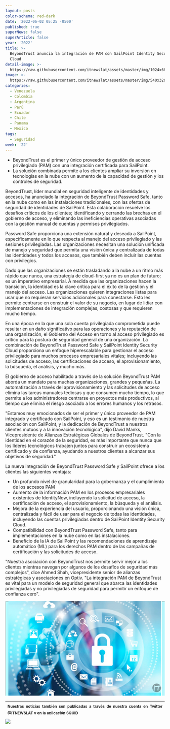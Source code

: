 ```yaml
---
layout: posts
color-schema: red-dark
date: '2022-06-02 05:25 -0500'
published: true
superNews: false
superArticle: false
year: '2022'
title: >-
  BeyondTrust anuncia la integración de PAM con SailPoint Identity Security
  Cloud
detail-image: >-
  https://raw.githubusercontent.com/itnewslat/assets/master/img/1024x680/seguridad-g.jpg
image: >-
  https://raw.githubusercontent.com/itnewslat/assets/master/img/540x320/seguridad-p.jpg
categories:
  - Venezuela
  - Colombia
  - Argentina
  - Perú
  - Ecuador
  - Chile
  - Panama
  - Mexico
tags:
  - Seguridad
week: '22'
---
```

- BeyondTrust es el primer y único proveedor de gestión de acceso privilegiado (PAM) con una integración certificada para SailPoint.
- La solución combinada permite a los clientes ampliar su inversión en tecnologías en la nube con un aumento de la capacidad de gestión y los controles de seguridad.

BeyondTrust, líder mundial en seguridad inteligente de identidades y accesos, ha anunciado la integración de BeyondTrust Password Safe, tanto en la nube como en las instalaciones tradicionales, con las ofertas de seguridad de identidades de SailPoint. Esta colaboración resuelve los desafíos críticos de los clientes; identificando y cerrando las brechas en el gobierno de acceso, y eliminando las ineficiencias operativas asociadas con la gestión manual de cuentas y permisos privilegiados.
 
Password Safe proporciona una extensión natural y deseada a SailPoint, específicamente en lo que respecta al manejo del acceso privilegiado y las sesiones privilegiadas. Las organizaciones necesitan una solución unificada de manejo y seguridad que permita una visión única y centralizada de todas las identidades y todos los accesos, que también deben incluir las cuentas con privilegios.  
 
Dado que las organizaciones se están trasladando a la nube a un ritmo más rápido que nunca, una estrategia de cloud-first ya no es un plan de futuro; es un imperativo empresarial. A medida que las organizaciones hacen la transición, la identidad es la clave crítica para el éxito de la gestión y el manejo del acceso. Las organizaciones quieren integraciones listas para usar que no requieran servicios adicionales para conectarse. Esto les permite centrarse en construir el valor de su negocio, en lugar de lidiar con implementaciones de integración complejas, costosas y que requieren mucho tiempo.
 
En una época en la que una sola cuenta privilegiada comprometida puede resultar en un daño significativo para las operaciones y la reputación de una organización, el Gobierno del Acceso en torno al acceso privilegiado es crítico para la postura de seguridad general de una organización. La combinación de BeyondTrust Password Safe y SailPoint Identity Security Cloud proporciona un enfoque hiperescalable para gestionar el acceso privilegiado para muchos procesos empresariales vitales; incluyendo las solicitudes de acceso, las certificaciones de acceso, el aprovisionamiento, la búsqueda, el análisis, y mucho más.
 
El gobierno de acceso habilitado a través de la solución BeyondTrust PAM aborda un mandato para muchas organizaciones, grandes y pequeñas. La automatización a través del aprovisionamiento y las solicitudes de acceso elimina las tareas manuales tediosas y que consumen mucho tiempo, lo que permite a los administradores centrarse en proyectos más productivos, al tiempo que elimina el riesgo asociado a los errores humanos y los retrasos.
 
"Estamos muy emocionados de ser el primer y único proveedor de PAM integrado y certificado con SailPoint, y eso es un testimonio de nuestra asociación con SailPoint, y la dedicación de BeyondTrust a nuestros clientes mutuos y a la innovación tecnológica", dijo David Manks, Vicepresidente de Alianzas Estratégicas Globales de BeyondTrust. "Con la identidad en el corazón de la seguridad, es más importante que nunca que los líderes tecnológicos trabajen juntos para construir un ecosistema certificado y de confianza, ayudando a nuestros clientes a alcanzar sus objetivos de seguridad."
 
La nueva integración de BeyondTrust Password Safe y SailPoint ofrece a los clientes las siguientes ventajas:
- Un profundo nivel de granularidad para la gobernanza y el cumplimiento de los accesos PAM
- Aumento de la información PAM en los procesos empresariales existentes de IdentityNow, incluyendo la solicitud de acceso, la certificación de acceso, el aprovisionamiento, la búsqueda y el análisis.
- Mejora de la experiencia del usuario, proporcionando una visión única, centralizada y fácil de usar para el negocio de todas las identidades, incluyendo las cuentas privilegiadas dentro de SailPoint Identity Security Cloud.
- Compatibilidad con BeyondTrust Password Safe, tanto para implementaciones en la nube como en las instalaciones.
- Beneficio de la IA de SailPoint y las recomendaciones de aprendizaje automático (ML) para los derechos PAM dentro de las campañas de certificación y las solicitudes de acceso.
 
"Nuestra asociación con BeyondTrust nos permite servir mejor a los clientes mientras navegan por algunos de los desafíos de seguridad más complejos", dice Ahmed Shah, vicepresidente senior de alianzas estratégicas y asociaciones en Optiv. "La integración PAM de BeyondTrust es vital para un modelo de seguridad general que abarca las identidades privilegiadas y no privilegiadas de seguridad para permitir un enfoque de confianza cero".

![](https://raw.githubusercontent.com/itnewslat/assets/master/img/540x320/seguridad-p.jpg)

<table style="height: 42px;" width="569">
<tbody>
<tr>
<td style="text-align: justify;"><sub><strong>Nuestras noticias también son publicadas a través de nuestra cuenta en Twitter <a href="https://twitter.com/itnewslat?lang=es">@ITNEWSLAT</a> y en la aplicación <a href="https://squidapp.co/en/">SQUID</a></strong></sub></td>
</tr>
</tbody>
</table>

<img src="https://tracker.metricool.com/c3po.jpg?hash=56f88a41e39ab42c063cc51676587a04"/>